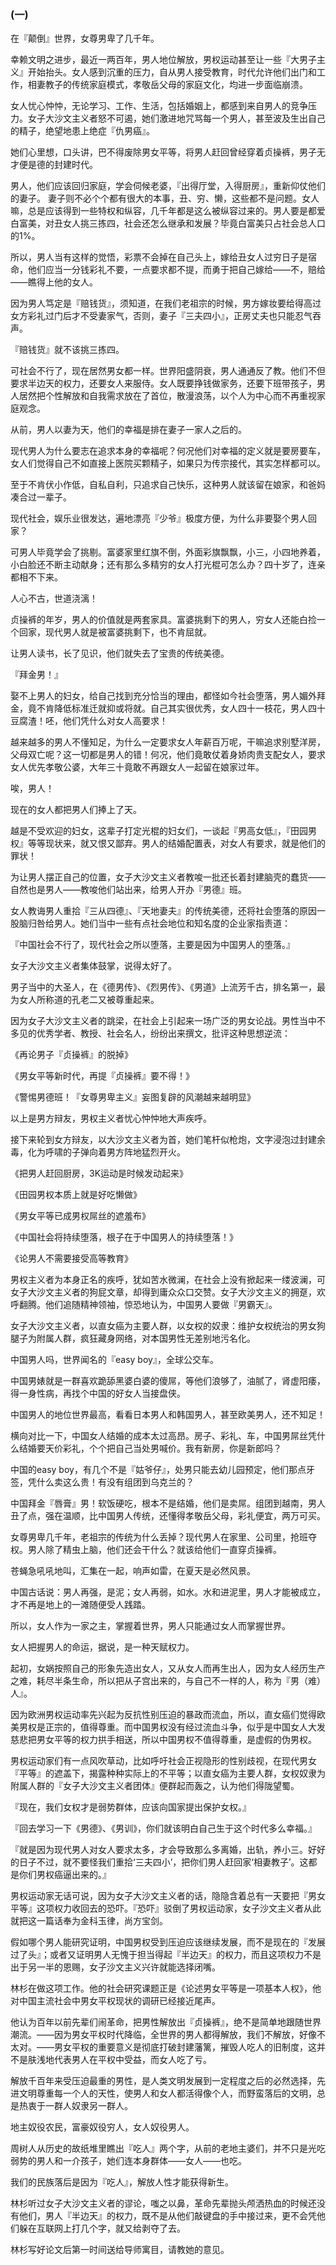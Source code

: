 ### (一)

在『颠倒』世界，女尊男卑了几千年。

幸赖文明之进步，最近一两百年，男人地位解放，男权运动甚至让一些『大男子主义』开始抬头。女人感到沉重的压力，自从男人接受教育，时代允许他们出门和工作，相妻教子的传统家庭模式，孝敬岳父母的家庭文化，均进一步面临崩溃。

女人忧心忡忡，无论学习、工作、生活，包括婚姻上，都感到来自男人的竞争压力。女子大沙文主义者怒不可遏，她们激进地咒骂每一个男人，甚至波及生出自己的精子，绝望地患上绝症『仇男癌』。

她们心里想，口头讲，巴不得废除男女平等，将男人赶回曾经穿着贞操裤，男子无才便是德的封建时代。

男人，他们应该回归家庭，学会伺候老婆，『出得厅堂，入得厨房』，重新仰仗他们的妻子。 妻子则不必个个都有很大的本事，丑、穷、懒，这些都不是问题。女人嘛，总是应该得到一些特权和纵容，几千年都是这么被纵容过来的。男人要是都爱白富美，对丑女人挑三拣四，社会还怎么继承和发展？毕竟白富美只占社会总人口的1%。

所以，男人当有这样的觉悟，彩票不会掉在自己头上，嫁给丑女人过穷日子是宿命，他们应当一分钱彩礼不要，一点要求都不提，而勇于把自己嫁给——不，赔给——瞧得上他的女人。

因为男人笃定是『赔钱货』，须知道，在我们老祖宗的时候，男方嫁妆要给得高过女方彩礼过门后才不受妻家气，否则，妻子『三夫四小』，正房丈夫也只能忍气吞声。

『赔钱货』就不该挑三拣四。

可社会不行了，现在居然男女都一样。世界阳盛阴衰，男人通通反了教。他们不但要求半边天的权力，还要女人来服侍。女人既要挣钱做家务，还要下班带孩子，男人居然把个性解放和自我需求放在了首位，散漫浪荡，以个人为中心而不再重视家庭观念。

从前，男人以妻为天，他们的幸福是排在妻子一家人之后的。

现代男人为什么要志在追求本身的幸福呢？何况他们对幸福的定义就是要房要车，女人们觉得自己不如直接上医院买颗精子，如果只为传宗接代，其实怎样都可以。

至于不肯伏小作低，自私自利，只追求自己快乐，这种男人就该留在娘家，和爸妈凑合过一辈子。

现代社会，娱乐业很发达，遍地漂亮『少爷』极度方便，为什么非要娶个男人回家？

可男人毕竟学会了挑剔。富婆家里红旗不倒，外面彩旗飘飘，小三，小四地养着，小白脸还不断主动献身；还有那么多精穷的女人打光棍可怎么办？四十岁了，连亲都相不下来。

人心不古，世道浇漓！

贞操裤的年岁，男人的价值就是两套家具。富婆挑剩下的男人，穷女人还能白捡一个回家，现代男人就是被富婆挑剩下，也不肯屈就。

让男人读书，长了见识，他们就失去了宝贵的传统美德。

『拜金男！』

娶不上男人的妇女，给自己找到充分恰当的理由，都怪如今社会堕落，男人媚外拜金，竟不肯降低标准迁就抑或将就。自己其实很优秀，女人四十一枝花，男人四十豆腐渣！呸，他们凭什么对女人高要求！

越来越多的男人不懂知足，为什么一定要求女人年薪百万呢，干嘛追求别墅洋房，父母双亡呢？这一切都是男人的错！何况，他们竟敢仗着身娇肉贵支配女人，要求女人优先孝敬公婆，大年三十竟敢不再跟女人一起留在娘家过年。

唉，男人！

现在的女人都把男人们捧上了天。

越是不受欢迎的妇女，这辈子打定光棍的妇女们，一谈起『男高女低』，『田园男权』等等现状来，就又恨又鄙弃。男人的结婚配置表，对女人有要求，就是他们的罪状！

为让男人摆正自己的位置，女子大沙文主义者教唆一批还长着封建脑壳的蠢货——自然也是男人——教唆他们站出来，给男人开办『男德』班。

女人教诲男人重拾『三从四德』、『天地妻夫』的传统美德，还将社会堕落的原因一股脑归咎给男人。她们当中一些有点社会地位和知名度的企业家指责道：

『中国社会不行了，现代社会之所以堕落，主要是因为中国男人的堕落。』

女子大沙文主义者集体鼓掌，说得太好了。

男子当中的大圣人，在《德男传》、《烈男传》、《男道》上流芳千古，排名第一，最为女人所称道的孔老二又被尊重起来。

因为女子大沙文主义者的跳梁，在社会上引起来一场广泛的男女论战。男性当中不多见的优秀学者、教授、社会名人，纷纷出来撰文，批评这种思想逆流：

《再论男子『贞操裤』的脱掉》

《男女平等新时代，再提『贞操裤』要不得！》

《警惕男德班！『女尊男卑主义』妄图复辟的风潮越来越明显》

以上是男方辩友，男权主义者忧心忡忡地大声疾呼。

接下来轮到女方辩友，以大沙文主义者为首，她们笔杆似枪炮，文字浸泡过封建余毒，化为呼啸的子弹向着男方阵地猛烈开火。

《把男人赶回厨房，3K运动是时候发动起来》

《田园男权本质上就是好吃懒做》

《男女平等已成男权屌丝的遮羞布》

《中国社会将持续堕落，根子在于中国男人的持续堕落！》

《论男人不需要接受高等教育》

男权主义者为本身正名的疾呼，犹如苦水微澜，在社会上没有掀起来一缕波澜，可女子大沙文主义者的狗屁文章，却得到庸众众口交赞。女子大沙文主义的拥趸，欢呼翻腾。他们追随精神领袖，惊恐地认为，中国男人要做『男霸天』。

女子大沙文主义者，以直女癌为主要人群，以女权的奴隶：维护女权统治的男女狗腿子为附属人群，疯狂藏身网络，对本国男性无差别地污名化。

中国男人吗，世界闻名的『easy boy』，全球公交车。

中国男婊就是一群喜欢跪舔黑婆白婆的傻屌，等他们浪够了，油腻了，肾虚阳痿，得一身性病，再找个中国的好女人当接盘侠。

中国男人的地位世界最高，看看日本男人和韩国男人，甚至欧美男人，还不知足！

横向对比一下，中国女人结婚的成本太过高昂。房子、彩礼、车，中国男屌丝凭什么结婚要天价彩礼，个个把自己当处男喊价。我有新房，你是新郎吗？

中国的easy boy，有几个不是『姑爷仔』，处男只能去幼儿园预定，他们那点牙签，凭什么卖这么贵！有没有组团到乌克兰的？

中国拜金『唇膏』男！软饭硬吃，根本不是结婚，他们是卖屌。组团到越南，男人丑了点，强在温顺，比中国男人传统，还懂得孝敬岳父母，彩礼便宜，两万可买。

女尊男卑几千年，老祖宗的传统为什么丢掉？现代男人在家里、公司里，抢班夺权。男人除了精虫上脑，他们还会干什么？就该给他们一直穿贞操裤。

苍蝇急吼吼地叫，汇集在一起，响声如雷，在夏天是必然风景。

中国古话说：男人再强，是泥；女人再弱，如水。水和进泥里，男人才能被成立，才不再是地上的一滩随便受人践踏。

所以，女人作为一家之主，掌握着世界，男人只能通过女人而掌握世界。

女人把握男人的命运，据说，是一种天赋权力。

起初，女娲按照自己的形象先造出女人，又从女人而再生出人，因为女人经历生产之难，耗尽半条生命，所以把从子宫出来的，与自己不一样的人，称为『男（难）人』。

因为欧洲男权运动率先兴起为反抗性别压迫的暴政而流血，所以，直女癌们觉得欧美男权是正宗的，值得尊重。而中国男权没有经过流血斗争，似乎是中国女人大发慈悲把男女平等的权力拱手相送，所以中国男权不值得尊重，是虚假的伪男权。

男权运动家们有一点风吹草动，比如呼吁社会正视隐形的性别歧视，在现代男女『平等』的遮盖下，揭露种种实际上的不平等；以直女癌为主要人群，女权奴隶为附属人群的『女子大沙文主义者团体』便群起而轰之，认为他们得陇望蜀。

『现在，我们女权才是弱势群体，应该向国家提出保护女权。』

『回去学习一下《男德》、《男训》，你们就该明白自己生于这个时代多么幸福。』

『就是因为现代男人对女人要求太多，才会导致那么多离婚，出轨，养小三。好好的日子不过，就不要怪我们重拾‘三夫四小’，把你们男人赶回家‘相妻教子’。这都是你们男权癌逼出来的。』

男权运动家无话可说，因为女子大沙文主义者的话，隐隐含着总有一天要把『男女平等』这项权力收回去的恐吓。『恐吓』驳倒了男权运动家，女子沙文主义者从此就把这一篇话奉为金科玉律，尚方宝剑。

假如哪个男人能研究证明，中国男权受到压迫应该继续发展，而不是现在的『发展过了头』；或者又证明男人无愧于担当得起『半边天』的权力，而且这项权力不是出于另一半的恩赐，女子沙文主义兴许就能选择闭嘴。

林杉在做这项工作。他的社会研究课题正是《论述男女平等是一项基本人权》，他对中国主流社会中男女平权现状的调研已经接近尾声。

他认为百年以前先辈们闹革命，把男性解放出『贞操裤』，绝不是简单地跟随世界潮流。——因为男女平权时代降临，全世界的男人都得解放，我们不解放，好像不太对。——男女平权的重要意义是彻底打破封建藩篱，摧毁人吃人的旧制度，这并不是肤浅地代表男人在平权中受益，而女人吃了亏。

解放千百年来受压迫最重的男性，是人类文明发展到一定程度之后的必然选择，先进文明尊重每一个人的天性，使男人和女人都活得像个人，而野蛮落后的文明，总是热衷于一群人奴隶另一群人。

地主奴役农民，富豪奴役穷人，女人奴役男人。

周树人从历史的故纸堆里瞧出『吃人』两个字，从前的老地主婆们，并不只是光吃弱势的男人和一介孩子，她们连本身群体——女人——也吃。

我们的民族落后是因为『吃人』，解放人性才能获得新生。

林杉听过女子大沙文主义者的谬论，嗤之以鼻，革命先辈抛头颅洒热血的时候还没有他们，男人『半边天』的权力，既不是从他们敲键盘的手中接过来，更不会凭他们躲在互联网上打几个字，就又给剥夺了去。

林杉写好论文后第一时间送给导师寓目，请教她的意见。

